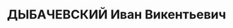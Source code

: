 ---
title: ДЫБАЧЕВСКИЙ Иван Викентьевич
description: "1897 г.р., белорус, б/п, военветврач 2-го ранга, адьюнкт Военно-ветеринарного\
  \ факультета Московского ветинститута. \n  Арестован 15.08.1937. \n  ВКВС - 28.11.1937,\
  \ ВМН. Расстрелян 28.11.1937, Москва"
---